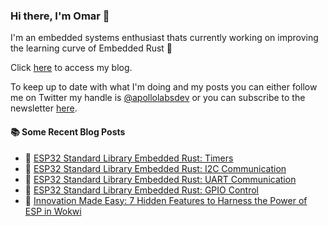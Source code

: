 ### Hi there, I'm Omar 👋

I'm an embedded systems enthusiast thats currently working on improving the learning curve of Embedded Rust 🦀

Click [here](https://apollolabsblog.hashnode.dev/) to access my blog.

To keep up to date with what I'm doing and my posts you can either follow me on Twitter my handle is [@apollolabsdev](https://twitter.com/apollolabsbin) or you can subscribe to the newsletter [here](http://subscribepage.io/apollolabsnewsletter).

<!--
**apollolabsdev/apollolabsdev** is a ✨ _special_ ✨ repository because its `README.md` (this file) appears on your GitHub profile.

Here are some ideas to get you started:

- 🔭 I’m currently working on ...
- 🌱 I’m currently learning ...
- 👯 I’m looking to collaborate on ...
- 🤔 I’m looking for help with ...
- 💬 Ask me about ...
- 📫 How to reach me: ...
- 😄 Pronouns: ...
- ⚡ Fun fact: ...
-->


#### :books: Some Recent Blog Posts
<!-- BLOGPOSTS:START -->
 - 💫 [ESP32 Standard Library Embedded Rust: Timers](https://apollolabsblog.hashnode.dev/esp32-standard-library-embedded-rust-timers)
 - 🌮 [ESP32 Standard Library Embedded Rust: I2C Communication](https://apollolabsblog.hashnode.dev/esp32-standard-library-embedded-rust-i2c-communication)
 - 💫 [ESP32 Standard Library Embedded Rust: UART Communication](https://apollolabsblog.hashnode.dev/esp32-standard-library-embedded-rust-uart-communication)
 - 🚀 [ESP32 Standard Library Embedded Rust: GPIO Control](https://apollolabsblog.hashnode.dev/esp32-standard-library-embedded-rust-gpio-control)
 - 💫 [Innovation Made Easy: 7 Hidden Features to Harness the Power of ESP in Wokwi](https://apollolabsblog.hashnode.dev/innovation-made-easy-7-hidden-features-to-harness-the-power-of-esp-in-wokwi)<!-- BLOGPOSTS:END -->
